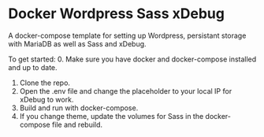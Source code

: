# Docker Wordpress Sass xDebug

A docker-compose template for setting up Wordpress, persistant storage with MariaDB as well as Sass and xDebug.

To get started:
0. Make sure you have docker and docker-compose installed and up to date.
1. Clone the repo.
2. Open the .env file and change the placeholder to your local IP for xDebug to work.
3. Build and run with docker-compose.
4. If you change theme, update the volumes for Sass in the docker-compose file and rebuild.